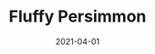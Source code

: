 ---
description: "Pattern%3A%20Fluffy%20%7C%20Color%3A%20Persimmon%20%7C%20width%3A%2054%u201D%20%7C%20Content%3A%20100%25%20Polyester%20%7C%20Abrasion%3A%2050%2C000%20Double%20Rubs%20-%20Wyzenbeek%20Method%20%7C%20Repeat%3A%20n/a%20%7C%20Finish%3A%20INCASE%20by%20CRYPTON%20%7C%20Flammability%3A%20NFPA%20260%2C%20UFAC%20Class%201%2C%20CAL%20117%20%7C%20Applications%3A%20Contract%20/%20Hospitality%2C%20Residential%20%7C%20"
tags: 
  - "Lark Fontaine"
  - "Fluffy"
  - "Textiles"
image_primary: "img/Persimmon_large.jpg"
href: "https://www.larkfontaine.com/collections/textiles/products/fluffy-persimmon"
designer: "Lark Fontaine"
title: "Fluffy Persimmon"
category: "Textiles"
subtitle: ""
manufacturer: "Lark Fontaine"
slug: "/manufacturers/lark-fontaine/textiles/lark-fontaine-fluffy-persimmon"
date: "2021-04-01"
---